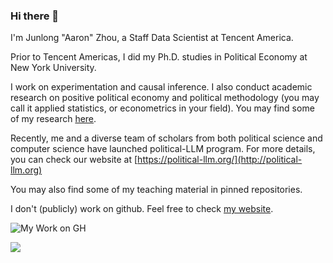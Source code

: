 ### Hi there 👋

I'm Junlong "Aaron" Zhou, a Staff Data Scientist at Tencent America. 

Prior to Tencent Americas, I did my Ph.D. studies in Political Economy at New York University.

I work on experimentation and causal inference. I also conduct academic research on positive political economy and political methodology (you may call it applied statistics, or econometrics in your field). You may find some of my research [here](https://scholar.google.com/citations?user=LadSnrMAAAAJ).

Recently, me and a diverse team of scholars from both political science and computer science have launched political-LLM program. For more details, you can check our website at [https://political-llm.org/](http://political-llm.org)

You may also find some of my teaching material in pinned repositories. 

I don't (publicly) work on github. Feel free to check [my website](https://www.zhoujunlong.com/).

![My Work on GH](https://github-readme-stats.vercel.app/api/?username=zjl0714&show_icons=true&title_color=fff&icon_color=79ff97&text_color=9f9f9f&bg_color=151515)

![](https://komarev.com/ghpvc/?username=zjl0714)

